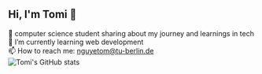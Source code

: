 ## Hi, I'm Tomi 👋



🔭 computer science student sharing about my journey and learnings in tech<br/>
🌱 I’m currently learning web development<br/>
📫 How to reach me: nguyetom@tu-berlin.de<br/>
![Tomi's GitHub stats](https://github-readme-stats.vercel.app/api?username=nguyetom&show_icons=true&theme=radical)

